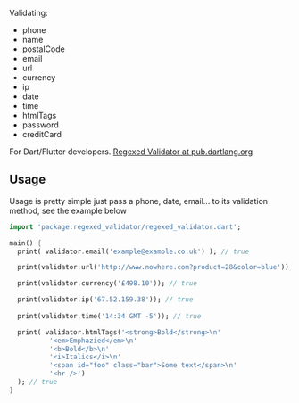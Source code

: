 Validating:

- phone
- name
- postalCode
- email
- url
- currency
- ip
- date
- time
- htmlTags
- password
- creditCard

For Dart/Flutter developers.
[Regexed Validator at pub.dartlang.org](https://pub.dartlang.org/packages/regexed_validator "Regexed Validator")

## Usage

Usage is pretty simple just pass a phone, date, email... to its validation method, see the example below

```dart
import 'package:regexed_validator/regexed_validator.dart';

main() {
  print( validator.email('example@example.co.uk') ); // true

  print(validator.url('http://www.nowhere.com?product=28&color=blue')); // true

  print(validator.currency('£498.10')); // true

  print(validator.ip('67.52.159.38')); // true
  
  print(validator.time('14:34 GMT -5')); // true

  print( validator.htmlTags('<strong>Bold</strong>\n'
          '<em>Emphazied</em>\n'
          '<b>Bold</b>\n'
          '<i>Italics</i>\n'
          '<span id="foo" class="bar">Some text</span>\n'
          '<hr />')
  ); // true
}
```
